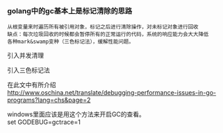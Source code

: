 ### golang中的gc基本上是标记清除的思路

```
从根变量来时遍历所有被引用对象，标记之后进行清除操作，对未标记对象进行回收
缺点：每次垃圾回收的时候都会暂停所有的正常运行的代码，系统的响应能力会大大降低
各种mark&swamp变种（三色标记法），缓解性能问题。
```

引入并发清理

引入三色标记法

在此文中有所介绍  
http://www.oschina.net/translate/debugging-performance-issues-in-go-programs?lang=chs&page=2  

windows里面应该是用这个方法来开启GC的查看。  
set GODEBUG=gctrace=1  
